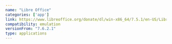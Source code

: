 ```yaml
---
name: "Libre Office"
categories: ['app']
link: https://www.libreoffice.org/donate/dl/win-x86_64/7.5.1/en-US/LibreOffice_7.5.1_Win_x86-64.msi
compatibility: emulation
versionFrom: "7.6.2.1"
type: applications
---
```


